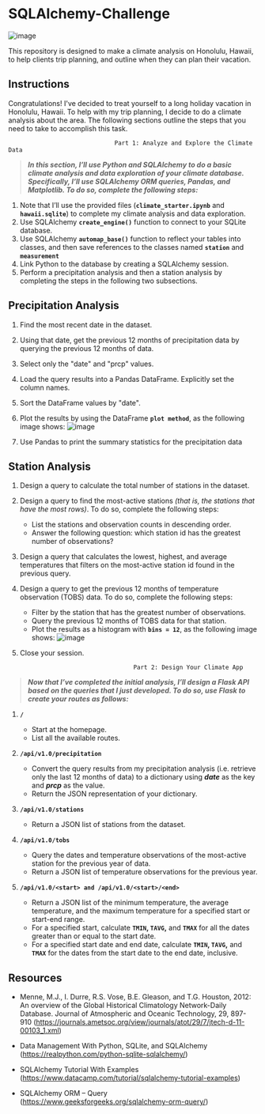 # SQLAlchemy-Challenge
![image](https://github.com/user-attachments/assets/46373d2d-5f3b-4946-9479-1cf8e3796b9f)

This repository is designed to make a climate analysis on Honolulu, Hawaii, to help clients trip planning, and outline when they can plan their vacation.

## **Instructions**

Congratulations! I've decided to treat yourself to a long holiday vacation in Honolulu, Hawaii. To help with my trip planning, I decide to do a climate analysis about the area. The following sections outline the steps that you need to take to accomplish this task.

                                  Part 1: Analyze and Explore the Climate Data

>***In this section, I’ll use Python and SQLAlchemy to do a basic climate analysis and data exploration of your climate database. Specifically, I’ll use SQLAlchemy ORM queries, Pandas, and Matplotlib. To do so, complete the following steps:***

1. Note that I’ll use the provided files (**`climate_starter.ipynb`**  and  **`hawaii.sqlite`**) to complete my climate analysis and data exploration.
2. Use SQLAlchemy **`create_engine()`** function to connect to your SQLite database.
3. Use SQLAlchemy **`automap_base()`** function to reflect your tables into classes, and then save references to the classes named **`station`** and **`measurement`**
4. Link Python to the database by creating a SQLAlchemy session.
5. Perform a precipitation analysis and then a station analysis by completing the steps in the following two subsections.

## **Precipitation Analysis**

1. Find the most recent date in the dataset.
2. Using that date, get the previous 12 months of precipitation data by querying the previous 12 months of data.
3. Select only the "date" and "prcp" values.
4. Load the query results into a Pandas DataFrame. Explicitly set the column names.
5. Sort the DataFrame values by "date".
6. Plot the results by using the DataFrame **`plot method`**, as the following image shows:
![image](https://github.com/user-attachments/assets/760f3d7f-5516-4f86-a37b-c76a906e9deb)

8. Use Pandas to print the summary statistics for the precipitation data

## **Station Analysis**

1. Design a query to calculate the total number of stations in the dataset.
2. Design a query to find the most-active stations *(that is, the stations that have the most rows)*. 
To do so, complete the following steps:
   - List the stations and observation counts in descending order.
   - Answer the following question: which station id has the greatest number of observations?

3. Design a query that calculates the lowest, highest, and average temperatures that filters on the most-active station id found in the previous query.

4. Design a query to get the previous 12 months of temperature observation (TOBS) data. To do so, complete the following steps:
   - Filter by the station that has the greatest number of observations.
    - Query the previous 12 months of TOBS data for that station.
     - Plot the results as a histogram with **`bins = 12`**, as the following image shows:
![image](https://github.com/user-attachments/assets/da3160ba-c86c-4566-afc3-31428e78df5d)

5. Close your session.

                                       Part 2: Design Your Climate App

>***Now that I’ve completed the initial analysis, I’ll design a Flask API based on the queries that I just developed. To do so, use Flask to create your routes as follows:***

1. **`/`**
   - Start at the homepage.
    - List all the available routes.
 
2. **`/api/v1.0/precipitation`**
   - Convert the query results from my precipitation analysis (i.e. retrieve only the last 12 months of data) to a dictionary using ***date*** as the key and ***prcp*** as the value.
    - Return the JSON representation of your dictionary.
 
3. **`/api/v1.0/stations`**
   - Return a JSON list of stations from the dataset.
 
4. **`/api/v1.0/tobs`**
   - Query the dates and temperature observations of the most-active station for the previous year of data.
    - Return a JSON list of temperature observations for the previous year.
 
5. **`/api/v1.0/<start> and /api/v1.0/<start>/<end>`**
   - Return a JSON list of the minimum temperature, the average temperature, and the maximum temperature for a specified start or start-end range.
    - For a specified start, calculate **`TMIN`, `TAVG`,** and **`TMAX`** for all the dates greater than or equal to the start date.
     - For a specified start date and end date, calculate **`TMIN`, `TAVG`,** and **`TMAX`** for the dates from the start date to the end date, inclusive.
  
## Resources

* Menne, M.J., I. Durre, R.S. Vose, B.E. Gleason, and T.G. Houston, 2012: An overview of the Global Historical Climatology Network-Daily Database. Journal of Atmospheric and Oceanic Technology, 29, 897-910 (https://journals.ametsoc.org/view/journals/atot/29/7/jtech-d-11-00103_1.xml)

* Data Management With Python, SQLite, and SQLAlchemy (https://realpython.com/python-sqlite-sqlalchemy/)

* SQLAlchemy Tutorial With Examples (https://www.datacamp.com/tutorial/sqlalchemy-tutorial-examples)

* SQLAlchemy ORM – Query (https://www.geeksforgeeks.org/sqlalchemy-orm-query/)
